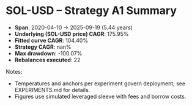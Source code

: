 # SOL-USD – Strategy A1 Summary

- **Span**: 2020-04-10 → 2025-09-19 (5.44 years)
- **Underlying (SOL-USD price) CAGR**: 175.95%
- **Fitted curve CAGR**: 104.40%
- **Strategy CAGR**: nan%
- **Max drawdown**: -100.07%
- **Rebalances executed**: 22

Notes:

- Temperatures and anchors per experiment govern deployment; see EXPERIMENTS.md for details.
- Figures use simulated leveraged sleeve with fees and borrow costs.

